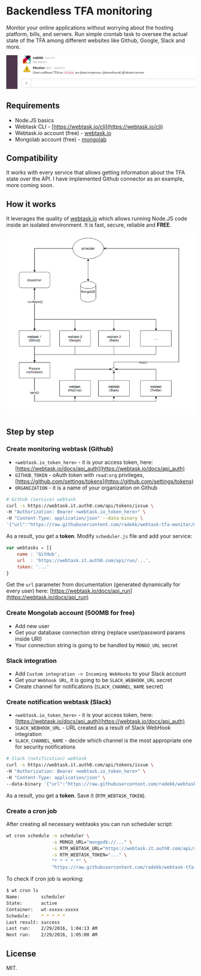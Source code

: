 # Backendless TFA monitoring

Monitor your online applications without worrying about the hosting platform, bills, and servers. Run simple crontab task to oversee the actual state of the TFA among different websites like Github, Google, Slack and more.

![Slack alert](docs/images/slack.example.png)

## Requirements

- Node.JS basics
- Webtask CLI - [https://webtask.io/cli](https://webtask.io/cli)
- Webtask.io account (free) - [webtask.io](https://webtask.io)
- Mongolab account (free) - [mongolab](https://mongolab.com/)

## Compatibility

It works with every service that allows getting information about the TFA state over the API. I have implemented Github connector as an example, more coming soon.

## How it works

It leverages the quality of [webtask.io](https://webtask.io) which allows running Node.JS code inside an isolated environment. It is fast, secure, reliable and **FREE**.

![Architecture](docs/images/architecture.png)

## Step by step

### Create monitoring webtask (Github)

- ``<webtask.io_token_here>`` - it is your access token, here: [https://webtask.io/docs/api_auth](https://webtask.io/docs/api_auth)
- ``GITHUB_TOKEN`` - oAuth token with ``read:org`` privileges, [https://github.com/settings/tokens](https://github.com/settings/tokens)
- ``ORGANIZATION`` - it is a name of your organization on Github

```bash
# Github (service) webtask
curl -s https://webtask.it.auth0.com/api/tokens/issue \
-H "Authorization: Bearer <webtask.io_token_here>" \
-H "Content-Type: application/json" --data-binary \
'{"url":"https://raw.githubusercontent.com/radekk/webtask-tfa-monitor/master/webtasks/github/webtask.js","ectx":{"GITHUB_TOKEN":"...","ORGANIZATION":"..."}}'
```

As a result, you get a **token**. Modify ``scheduler.js`` file and add your service:

```javascript
var webtasks = [{
    name : 'GitHub',
    url  : 'https://webtask.it.auth0.com/api/run/...',
    token: '...'
}
```

Get the ``url`` parameter from documentation (generated dynamically for every user) here: [https://webtask.io/docs/api_run](https://webtask.io/docs/api_run)

### Create Mongolab account (500MB for free)

- Add new user
- Get your database connection string (replace user/password params inside URI)
- Your connection string is going to be handled by ``MONGO_URL`` secret

### Slack integration

- Add ``Custom integration -> Incoming WebHooks`` to your Slack account
- Get your ``Webhook URL``, it is going to be ``SLACK_WEBHOOK_URL`` secret
- Create channel for notifications (``SLACK_CHANNEL_NAME`` secret)

### Create notification webtask (Slack)

- ``<webtask.io_token_here>`` - it is your access token, here: [https://webtask.io/docs/api_auth](https://webtask.io/docs/api_auth)
- ``SLACK_WEBHOOK_URL`` - URL created as a result of Slack WebHook integration
- ``SLACK_CHANNEL_NAME`` - decide which channel is the most appropriate one for security notifications

```bash
# Slack (notification) webtask
curl -s https://webtask.it.auth0.com/api/tokens/issue \
-H "Authorization: Bearer <webtask.io_token_here>" \
-H "Content-Type: application/json" \
--data-binary '{"url":"https://raw.githubusercontent.com/radekk/webtask-tfa-monitor/master/notify/slack.js","ectx":{"SLACK_WEBHOOK_URL":"https://hooks.slack.com/services/...","SLACK_CHANNEL_NAME":"#alerts"}}'
```

As a result, you get a **token**. Save it (``RTM_WEBTASK_TOKEN``).

### Create a cron job

After creating all necessary webtasks you can run scheduler script:

```bash
wt cron schedule -n scheduler \
                 -s MONGO_URL="mongodb://..." \
                 -s RTM_WEBTASK_URL="https://webtask.it.auth0.com/api/run/..." \
                 -s RTM_WEBTASK_TOKEN="..." \
                 "* * * * *" \
                 "https://raw.githubusercontent.com/radekk/webtask-tfa-monitor/master/scheduler.js"
```

To check if cron job is working:

```bash
$ wt cron ls
Name:        scheduler
State:       active
Container:   wt-xxxxx-xxxxx
Schedule:    * * * * *
Last result: success
Last run:    2/29/2016, 1:04:13 AM
Next run:    2/29/2016, 1:05:00 AM
```

## License

MIT.

